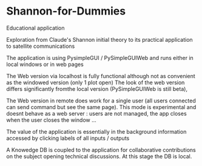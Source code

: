 # Shannon-for-Dummies

Educational application

Exploration from Claude's Shannon initial theory to its practical application to satellite communications

The application is using PysimpleGUI / PySimpleGUIWeb and runs either in local windows or in web pages

The Web version via localhost is fully functional although not as convenient as the windowed version (only 1 plot open)
The look of the web version differs significantly fromthe local version (PySimpleGUIWeb is still beta), 

The Web version in remote does work for a single user (all users connected can send command but see the same page). 
This mode is experimental and doesnt behave as a web server : users are not managed, the app closes when the user closes the window ...

The value of the application is essentially in the background information accessed by clicking labels of all inputs / outputs

A Knowedge DB is coupled to the application for collaborative contributions on the subject opening technical discussions. 
At this stage the DB is local.

